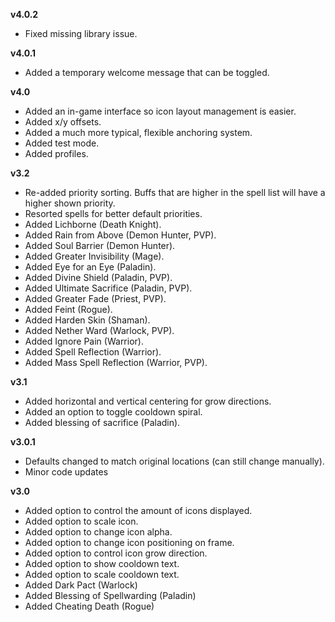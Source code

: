 **v4.0.2**

- Fixed missing library issue.

**v4.0.1**

- Added a temporary welcome message that can be toggled.

**v4.0**

- Added an in-game interface so icon layout management is easier.
- Added x/y offsets.
- Added a much more typical, flexible anchoring system.
- Added test mode.
- Added profiles.

**v3.2**

- Re-added priority sorting.  Buffs that are higher in the spell list will have a higher shown priority.
- Resorted spells for better default priorities.
- Added Lichborne (Death Knight).
- Added Rain from Above (Demon Hunter, PVP).
- Added Soul Barrier (Demon Hunter).
- Added Greater Invisibility (Mage).
- Added Eye for an Eye (Paladin).
- Added Divine Shield (Paladin, PVP).
- Added Ultimate Sacrifice (Paladin, PVP).
- Added Greater Fade (Priest, PVP).
- Added Feint (Rogue).
- Added Harden Skin (Shaman).
- Added Nether Ward (Warlock, PVP).
- Added Ignore Pain (Warrior).
- Added Spell Reflection (Warrior).
- Added Mass Spell Reflection (Warrior, PVP).

**v3.1**

- Added horizontal and vertical centering for grow directions.
- Added an option to toggle cooldown spiral.
- Added blessing of sacrifice (Paladin).

**v3.0.1**

- Defaults changed to match original locations (can still change manually).
- Minor code updates

**v3.0**

- Added option to control the amount of icons displayed.
- Added option to scale icon.
- Added option to change icon alpha.
- Added option to change icon positioning on frame.
- Added option to control icon grow direction.
- Added option to show cooldown text.
- Added option to scale cooldown text.
- Added Dark Pact (Warlock)
- Added Blessing of Spellwarding (Paladin)
- Added Cheating Death (Rogue)

